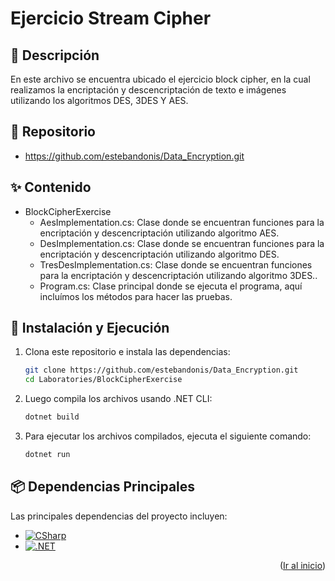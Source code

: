 <!--
PROJECT NAME
-->

# Ejercicio Stream Cipher
<a id="readme-top"></a>

<!--
PROJECT DESCRIPTION
-->
## 📜 Descripción

En este archivo se encuentra ubicado el ejercicio block cipher, en la cual realizamos la encriptación y descencriptación de texto e imágenes utilizando los algoritmos DES, 3DES Y AES.

## 📖 Repositorio
* https://github.com/estebandonis/Data_Encryption.git


## ✨ Contenido
- BlockCipherExercise
    - AesImplementation.cs: Clase donde se encuentran funciones para la encriptación y descencriptación utilizando algoritmo AES.
    - DesImplementation.cs: Clase donde se encuentran funciones para la encriptación y descencriptación utilizando algoritmo DES.
    - TresDesImplementation.cs: Clase donde se encuentran funciones para la encriptación y descencriptación utilizando algoritmo 3DES..
    - Program.cs: Clase principal donde se ejecuta el programa, aquí incluímos los métodos para hacer las pruebas.

## 🚀 Instalación y Ejecución

1. Clona este repositorio e instala las dependencias:

    ```bash
    git clone https://github.com/estebandonis/Data_Encryption.git
    cd Laboratories/BlockCipherExercise
    ```

2. Luego compila los archivos usando .NET CLI:

    ```bash
    dotnet build
    ```

3. Para ejecutar los archivos compilados, ejecuta el siguiente comando:

    ```bash
    dotnet run
    ```


## 📦 Dependencias Principales

Las principales dependencias del proyecto incluyen:
* [![CSharp][CSharp]][CSharp-url]
* [![.NET][.NET]][.NET-url]
<p align="right">(<a href="#readme-top">Ir al inicio</a>)</p>

<!-- ## 🛠️ API Endpoints
<details>
  <summary>Principales Endpoints</summary>
  
  La API está construida utilizando Next.js y organiza sus endpoints en función de las entidades principales del sistema.
  A continuación se presentan algunos de los endpoints más importantes:

- **api/auth/**: Manejo de autenticación y autorización de usuarios.
- **api/estadisticas/**: Endpoints para obtener estadísticas detalladas de exploradores e instituciones.
- **api/reports/**: Endpoints para generar reportes personalizados en formato Excel.

Cada endpoint está diseñado para recibir y responder con datos JSON, permitiendo la integración con los módulos del sistema.

</details>
<p align="right">(<a href="#readme-top">Ir al inicio</a>)</p> -->

<!-- MARKDOWN LINKS & IMAGES -->
[CSharp]: https://img.shields.io/badge/C%23-sharp?style=flat&logo=c%23&logoColor=white
[CSharp-url]: https://dotnet.microsoft.com/es-es/languages/csharp
[.NET]: https://img.shields.io/badge/.NET-sharp?style=flat&logo=c%23&logoColor=white
[.NET-url]: https://dotnet.microsoft.com/es-es/
[Website]: https://img.shields.io/website?url=https://lc2tech.com/
[Website-url]: https://estebandonis.netlify.app/
[Linkedin-est]: https://www.linkedin.com/in/esteban-donis-384819204/
[Linkedin]: https://img.shields.io/badge/-LinkedIn-black.svg?style=for-the-badge&logo=linkedin&colorB=555
[Github-est]: https://github.com/estebandonis
[GitHub]: https://img.shields.io/badge/github-%23121011.svg?style=for-the-badge&logo=github&logoColor=white